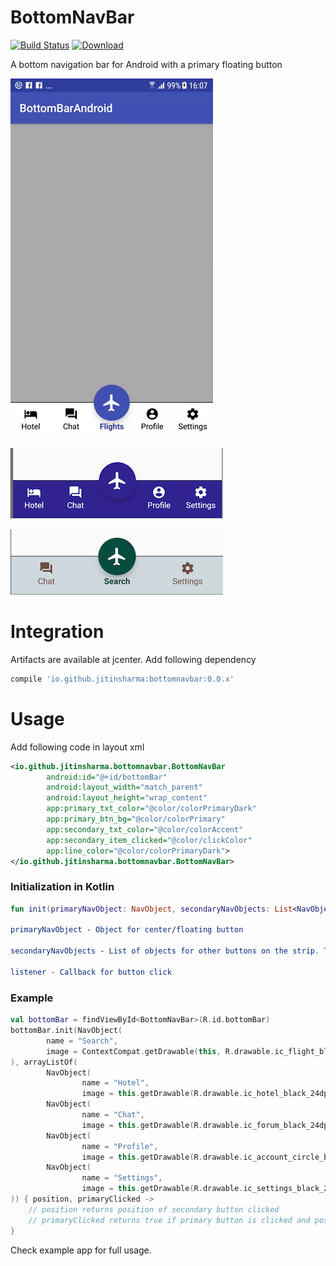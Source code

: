 # BottomNavBar

[![Build Status](https://travis-ci.org/jitinsharma/BottomNavBar.svg?branch=master)](https://travis-ci.org/jitinsharma/BottomNavBar)
[ ![Download](https://api.bintray.com/packages/jitinsharma/bottomnavbar/bottomnavbar/images/download.svg) ](https://bintray.com/jitinsharma/bottomnavbar/bottomnavbar/_latestVersion)

A bottom navigation bar for Android with a primary floating button

![](./docs/fullscreen.gif)

![Option 1](./docs/option_1.png)

![Option 2](./docs/option_2.png)

# Integration

Artifacts are available at jcenter.
Add following dependency

```gradle
compile 'io.github.jitinsharma:bottomnavbar:0.0.x'
```

# Usage

Add following code in layout xml
```xml
<io.github.jitinsharma.bottomnavbar.BottomNavBar
        android:id="@+id/bottomBar"
        android:layout_width="match_parent"
        android:layout_height="wrap_content"
        app:primary_txt_color="@color/colorPrimaryDark"
        app:primary_btn_bg="@color/colorPrimary"
        app:secondary_txt_color="@color/colorAccent"
        app:secondary_item_clicked="@color/clickColor"
        app:line_color="@color/colorPrimaryDark">
</io.github.jitinsharma.bottomnavbar.BottomNavBar>
```

### Initialization in Kotlin
```kotlin
fun init(primaryNavObject: NavObject, secondaryNavObjects: List<NavObject>, listener : (position : Int, primaryClicked : Boolean) -> Unit)

primaryNavObject - Object for center/floating button

secondaryNavObjects - List of objects for other buttons on the strip. The size of this list should be 2 or 4

listener - Callback for button click
```

### Example
```kotlin
val bottomBar = findViewById<BottomNavBar>(R.id.bottomBar)
bottomBar.init(NavObject(
        name = "Search",
        image = ContextCompat.getDrawable(this, R.drawable.ic_flight_black_24dp)
), arrayListOf(
        NavObject(
                name = "Hotel",
                image = this.getDrawable(R.drawable.ic_hotel_black_24dp)),
        NavObject(
                name = "Chat",
                image = this.getDrawable(R.drawable.ic_forum_black_24dp)),
        NavObject(
                name = "Profile",
                image = this.getDrawable(R.drawable.ic_account_circle_black_24dp)),
        NavObject(
                name = "Settings",
                image = this.getDrawable(R.drawable.ic_settings_black_24dp))
)) { position, primaryClicked ->
    // position returns position of secondary button clicked
    // primaryClicked returns true if primary button is clicked and position returned is -1
}
```

Check example app for full usage.